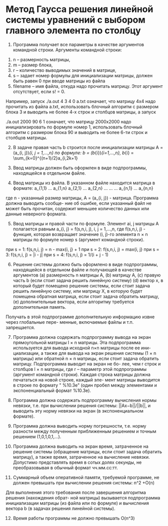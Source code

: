 # Метод Гаусса решения линейной системы уравнений с выбором главного элемента по столбцу

1. Программа получает все параметры в качестве аргументов командной строки. Аргументы командной строки:
1) n – размерность матрицы,
2) m – размер блока,
3) r – количество выводимых значений в матрице,
4) s – задает номер формулы для инициализации матрицы, должен быть равен 0 при вводе матрицы из файла
5) filename – имя файла, откуда надо прочитать матрицу. Этот аргумент отсутствует, если s! = 0.

Например, запуск
./a.out 4 3 4 0 a.txt
означает, что матрицу 4x4 надо прочитать из файла a.txt, использовать блочный алгоритм с
размером блока 3 и выводить не более 4-х строк и столбцов матрицы, а запуск

./a.out 2000 90 6 1
означает, что матрицу 2000x2000 надо инициализировать по формуле номер 1, использовать
блочный алгоритм с размером блока 90 и выводить не более 6-ти строк и столбцов матрицы.

2. В задаче правая часть b строится после инициализации матрицы A = (a_{i, j})_{i, j = 1,...,n} по формуле:
b = (b_{i})_{i=1,...,n}, b_{i} = \sum_{k=0}^{(n+1)/2}a_{i,2k+1}

3. Ввод матрицы должен быть оформлен в виде подпрограммы, находящейся в отдельном файле.
4. Ввод матрицы из файла. В указанном файле находится матрица в формате:
a_{1,1} ... a_{1,n}
a_{2,1} ... a_{2,n}
...     ... ...
a_{n,1} ... a_{n,n}

где n - указанный размер матрицы, A = (a_{i, j}) - матрица. Программа должна выводить сообще-
ние об ошибке, если указанный файл не может быть прочитан, содержит меньшее количество данных или данные неверного формата.

5. Ввод матрицы и правой части по формуле. Элемент ai, j матрицы A полагается равным
a_{i, j} = f(s,n,i, j), i, j = 1,...,n, где f(s,n,i, j) - функция, которая возвращает значение (i, j)-го элемента n × n матрицы по
формуле номер s (аргумент командной строки).

при s = 1: f(s,n,i, j) = n - max{i, j} + 1
при s = 2: f(s,n,i, j) = max{i, j}
при s = 3: f(s,n,i, j) = |i - j| 
при s = 4: f(s,n,i, j) = 1/(i + j - 1)

6. Решение системы должно быть оформлено в виде подпрограммы, находящейся в отдельном
файле и получающей в качестве аргументов
(a) размерность n матрицы A,
(b) матрицу A,
(c) правую часть b (если стоит задача решить линейную систему)
(d) вектор x, в который будет помещено решение системы, если стоит задача решить линейную систему,
или матрицу X, в которую будет помещена обратная матрица, если стоит задача обратить матрицу,
(e) дополнительные вектора, если алгоритму требуется дополнительная память.

Получать в этой подпрограмме дополнительную информацию извне через глобальные пере-
менные, включаемые файлы и т.п. запрещается.

7. Программа должна содержать подпрограмму вывода на экран прямоугольной матрицы l × n
матрицы. Эта подпрограмма используется для вывода исходной n×n матрицы после ее ини-
циализации, а также для вывода на экран решения системы (1 × n матрицы) или обратной
n × n матрицы, если стоит задача обратить матрицу. Подпрограмма выводит на экран не бо-
лее, чем r строк и столбцов l × n матрицы, где r – параметр этой подпрограммы (аргумент
командной строки). Каждая строка матрицы должна печататься на новой строке, каждый эле-
мент матрицы выводится в строке по формату " %10.3e" (один пробел между элементами и
экспоненциальный формат %10.3e).

8. Программа должна содержать подпрограмму вычисления нормы невязки, т.е. 
при вычислении решения системы: ||Ax−b||/||b||,
и выводить эту норму невязки на экран (в экспоненциальном формате).

9. Программа должна выводить норму погрешности,
т.е. норму разности между полученным приближенным решением и точным решением
(1,0,1,0,1,...).

10. Программа должна выводить на экран время, затраченное на решение системы (обращение
матрицы, если стоит задача обратить матрицу), а также время, затраченное на вычисление
невязки. Допустимо представлять время в сотых долях секунды, не преобразовывая в обычный
формат чч.мм.сс:тт.

11. Суммарный объем оперативной памяти, требуемой программе, не должен превышать при вычислении решения системы:
n^2 +O(n)

Для выполнения этого требования после завершения алгоритма решения (нахождения обрат-
ной матрицы) вызывается подпрограмма инициализации матрицы (из файла или по формуле)
и вычисления вектора b (в задачах решения линейной системы).

12. Время работы программы не должно превышать O(n^3)


 